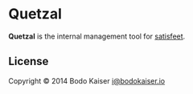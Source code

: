 # Quetzal

**Quetzal** is the internal management tool for
[satisfeet](https://satisfeet.me).

## License

Copyright © 2014 Bodo Kaiser <i@bodokaiser.io>

